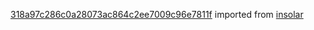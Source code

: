 [318a97c286c0a28073ac864c2ee7009c96e7811f](https://github.com/insolar/insolar/commit/318a97c286c0a28073ac864c2ee7009c96e7811f) imported from [insolar](https://github.com/insolar/insolar)
